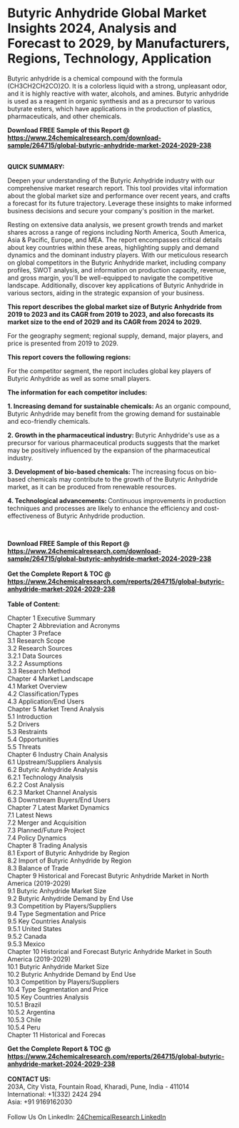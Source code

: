 <h1>Butyric Anhydride Global Market Insights 2024, Analysis and Forecast to 2029, by Manufacturers, Regions, Technology, Application</h1><p>Butyric anhydride is a chemical compound with the formula (CH3CH2CH2CO)2O. It is a colorless liquid with a strong, unpleasant odor, and it is highly reactive with water, alcohols, and amines. Butyric anhydride is used as a reagent in organic synthesis and as a precursor to various butyrate esters, which have applications in the production of plastics, pharmaceuticals, and other chemicals.</p><p>
</p><p>
</p><div><b>Download FREE Sample of this Report @ 
            <a href="https://www.24chemicalresearch.com/download-sample/264715/global-butyric-anhydride-market-2024-2029-238">
            https://www.24chemicalresearch.com/download-sample/264715/global-butyric-anhydride-market-2024-2029-238</a></b></div><br><p>
<strong>QUICK SUMMARY:</strong></p><p>
Deepen your understanding of the Butyric Anhydride industry with our comprehensive market research report. This tool provides vital information about the global market size and performance over recent years, and crafts a forecast for its future trajectory. Leverage these insights to make informed business decisions and secure your company's position in the market.</p><p>
</p><p>
Resting on extensive data analysis, we present growth trends and market shares across a range of regions including North America, South America, Asia &amp; Pacific, Europe, and MEA. The report encompasses critical details about key countries within these areas, highlighting supply and demand dynamics and the dominant industry players. With our meticulous research on global competitors in the Butyric Anhydride market, including company profiles, SWOT analysis, and information on production capacity, revenue, and gross margin, you'll be well-equipped to navigate the competitive landscape. Additionally, discover key applications of Butyric Anhydride in various sectors, aiding in the strategic expansion of your business.</p><p>
</p><p>
<strong>This report describes the global market size of Butyric Anhydride from 2019 to 2023 and its CAGR from 2019 to 2023, and also forecasts its market size to the end of 2029 and its CAGR from 2024 to 2029.</strong></p><p>
</p><p>
For the geography segment; regional supply, demand, major players, and price is presented from 2019 to 2029.</p><p>
</p><p>
<strong>This report covers the following regions:</strong>
</p><p>
</p><p>
For the competitor segment, the report includes global key players of Butyric Anhydride as well as some small players.</p><p>
</p><p>
<strong>The information for each competitor includes:</strong></p><p>
</p><p>
</p><p>
</p><p>
<strong>1. Increasing demand for sustainable chemicals: </strong>As an organic compound, Butyric Anhydride may benefit from the growing demand for sustainable and eco-friendly chemicals.</p><p>
<strong>2. Growth in the pharmaceutical industry: </strong>Butyric Anhydride's use as a precursor for various pharmaceutical products suggests that the market may be positively influenced by the expansion of the pharmaceutical industry.</p><p>
<strong>3. Development of bio-based chemicals: </strong>The increasing focus on bio-based chemicals may contribute to the growth of the Butyric Anhydride market, as it can be produced from renewable resources.</p><p>
<strong>4. Technological advancements: </strong>Continuous improvements in production techniques and processes are likely to enhance the efficiency and cost-effectiveness of Butyric Anhydride production.</p><p>
</p><p>
 
</p><div><b>Download FREE Sample of this Report @ 
            <a href="https://www.24chemicalresearch.com/download-sample/264715/global-butyric-anhydride-market-2024-2029-238">
            https://www.24chemicalresearch.com/download-sample/264715/global-butyric-anhydride-market-2024-2029-238</a></b></div><br><div><b>Get the Complete Report & TOC @ 
            <a href="https://www.24chemicalresearch.com/reports/264715/global-butyric-anhydride-market-2024-2029-238">
            https://www.24chemicalresearch.com/reports/264715/global-butyric-anhydride-market-2024-2029-238</a></b></div><br>
            <b>Table of Content:</b><p>Chapter 1 Executive Summary<br />
Chapter 2 Abbreviation and Acronyms<br />
Chapter 3 Preface<br />
3.1 Research Scope<br />
3.2 Research Sources<br />
3.2.1 Data Sources<br />
3.2.2 Assumptions<br />
3.3 Research Method<br />
Chapter 4 Market Landscape<br />
4.1 Market Overview<br />
4.2 Classification/Types<br />
4.3 Application/End Users<br />
Chapter 5 Market Trend Analysis<br />
5.1 Introduction<br />
5.2 Drivers<br />
5.3 Restraints<br />
5.4 Opportunities<br />
5.5 Threats<br />
Chapter 6 Industry Chain Analysis<br />
6.1 Upstream/Suppliers Analysis<br />
6.2 Butyric Anhydride Analysis<br />
6.2.1 Technology Analysis<br />
6.2.2 Cost Analysis<br />
6.2.3 Market Channel Analysis<br />
6.3 Downstream Buyers/End Users<br />
Chapter 7 Latest Market Dynamics<br />
7.1 Latest News<br />
7.2 Merger and Acquisition<br />
7.3 Planned/Future Project<br />
7.4 Policy Dynamics<br />
Chapter 8 Trading Analysis<br />
8.1 Export of Butyric Anhydride by Region<br />
8.2 Import of Butyric Anhydride by Region<br />
8.3 Balance of Trade<br />
Chapter 9 Historical and Forecast Butyric Anhydride Market in North America (2019-2029)<br />
9.1 Butyric Anhydride Market Size<br />
9.2 Butyric Anhydride Demand by End Use<br />
9.3 Competition by Players/Suppliers<br />
9.4 Type Segmentation and Price<br />
9.5 Key Countries Analysis<br />
9.5.1 United States<br />
9.5.2 Canada<br />
9.5.3 Mexico<br />
Chapter 10 Historical and Forecast Butyric Anhydride Market in South America (2019-2029)<br />
10.1 Butyric Anhydride Market Size<br />
10.2 Butyric Anhydride Demand by End Use<br />
10.3 Competition by Players/Suppliers<br />
10.4 Type Segmentation and Price<br />
10.5 Key Countries Analysis<br />
10.5.1 Brazil<br />
10.5.2 Argentina<br />
10.5.3 Chile<br />
10.5.4 Peru<br />
Chapter 11 Historical and Forecas</p><div><b>Get the Complete Report & TOC @ 
            <a href="https://www.24chemicalresearch.com/reports/264715/global-butyric-anhydride-market-2024-2029-238">
            https://www.24chemicalresearch.com/reports/264715/global-butyric-anhydride-market-2024-2029-238</a></b></div><br><b>CONTACT US:</b><br>
            203A, City Vista, Fountain Road, Kharadi, Pune, India - 411014<br>
            International: +1(332) 2424 294<br>
            Asia: +91 9169162030 <br><br>
            Follow Us On LinkedIn: <a href="https://www.linkedin.com/company/24chemicalresearch/">24ChemicalResearch LinkedIn</a>